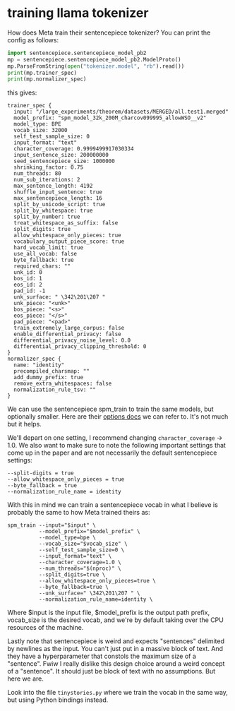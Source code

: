 # training llama tokenizer

How does Meta train their sentencepiece tokenizer? You can print the config as follows:

```python
import sentencepiece.sentencepiece_model_pb2
mp = sentencepiece.sentencepiece_model_pb2.ModelProto()
mp.ParseFromString(open("tokenizer.model", "rb").read())
print(mp.trainer_spec)
print(mp.normalizer_spec)
```

this gives:

```
trainer_spec {
  input: "/large_experiments/theorem/datasets/MERGED/all.test1.merged"
  model_prefix: "spm_model_32k_200M_charcov099995_allowWSO__v2"
  model_type: BPE
  vocab_size: 32000
  self_test_sample_size: 0
  input_format: "text"
  character_coverage: 0.9999499917030334
  input_sentence_size: 200000000
  seed_sentencepiece_size: 1000000
  shrinking_factor: 0.75
  num_threads: 80
  num_sub_iterations: 2
  max_sentence_length: 4192
  shuffle_input_sentence: true
  max_sentencepiece_length: 16
  split_by_unicode_script: true
  split_by_whitespace: true
  split_by_number: true
  treat_whitespace_as_suffix: false
  split_digits: true
  allow_whitespace_only_pieces: true
  vocabulary_output_piece_score: true
  hard_vocab_limit: true
  use_all_vocab: false
  byte_fallback: true
  required_chars: ""
  unk_id: 0
  bos_id: 1
  eos_id: 2
  pad_id: -1
  unk_surface: " \342\201\207 "
  unk_piece: "<unk>"
  bos_piece: "<s>"
  eos_piece: "</s>"
  pad_piece: "<pad>"
  train_extremely_large_corpus: false
  enable_differential_privacy: false
  differential_privacy_noise_level: 0.0
  differential_privacy_clipping_threshold: 0
}
normalizer_spec {
  name: "identity"
  precompiled_charsmap: ""
  add_dummy_prefix: true
  remove_extra_whitespaces: false
  normalization_rule_tsv: ""
}
```

We can use the sentencepiece spm_train to train the same models, but optionally smaller. Here are their [options docs](https://github.com/google/sentencepiece/blob/master/doc/options.md) we can refer to. It's not much but it helps.

We'll depart on one setting, I recommend changing `character_coverage` -> 1.0. We also want to make sure to note the following important settings that come up in the paper and are not necessarily the default sentencepiece settings:

```
--split-digits = true
--allow_whitespace_only_pieces = true
--byte_fallback = true
--normalization_rule_name = identity
```

With this in mind we can train a sentencepiece vocab in what I believe is probably the same to how Meta trained theirs as:

```
spm_train --input="$input" \
          --model_prefix="$model_prefix" \
          --model_type=bpe \
          --vocab_size="$vocab_size" \
          --self_test_sample_size=0 \
          --input_format="text" \
          --character_coverage=1.0 \
          --num_threads="$(nproc)" \
          --split_digits=true \
          --allow_whitespace_only_pieces=true \
          --byte_fallback=true \
          --unk_surface=" \342\201\207 " \
          --normalization_rule_name=identity \
```

Where $input is the input file, $model_prefix is the output path prefix, vocab_size is the desired vocab, and we're by default taking over the CPU resources of the machine.

Lastly note that sentencepiece is weird and expects "sentences" delimited by newlines as the input. You can't just put in a massive block of text. And they have a hyperparameter that constols the maximum size of a "sentence". Fwiw I really dislike this design choice around a weird concept of a "sentence". It should just be block of text with no assumptions. But here we are.

Look into the file `tinystories.py` where we train the vocab in the same way, but using Python bindings instead.
